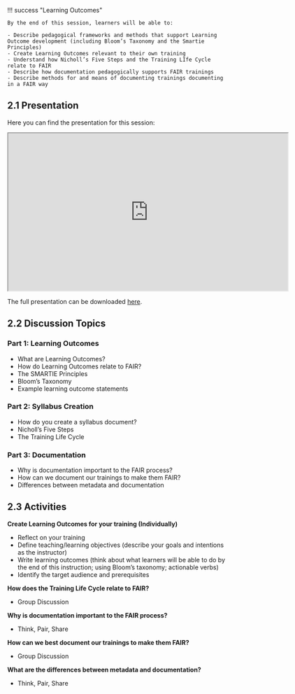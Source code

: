 !!! success "Learning Outcomes"

    By the end of this session, learners will be able to:

    - Describe pedagogical frameworks and methods that support Learning Outcome development (including Bloom’s Taxonomy and the Smartie Principles) 
    - Create Learning Outcomes relevant to their own training 
    - Understand how Nicholl’s Five Steps and the Training LIfe Cycle relate to FAIR
    - Describe how documentation pedagogically supports FAIR trainings 
    - Describe methods for and means of documenting trainings documenting in a FAIR way 
 

## 2.1 Presentation
Here you can find the presentation for this session: 
 
 <iframe src="https://docs.google.com/presentation/d/1SQwnD4jKUuSNeavR3t1hgbd97NRxu1pg/preview" width="640" height="360" allow="autoplay"></iframe>

The full presentation can be downloaded [here](https://docs.google.com/presentation/d/1SQwnD4jKUuSNeavR3t1hgbd97NRxu1pg/export?format=pdf).

## 2.2 Discussion Topics
### Part 1: Learning Outcomes 
- What are Learning Outcomes? 
- How do Learning Outcomes relate to FAIR?
- The SMARTIE Principles
- Bloom’s Taxonomy
- Example learning outcome statements

### Part 2: Syllabus Creation
- How do you create a syllabus document? 
- Nicholl’s Five Steps 
- The Training Life Cycle 

### Part 3: Documentation 
- Why is documentation important to the FAIR process?
- How can we document our trainings to make them FAIR?
- Differences between metadata and documentation 

## 2.3 Activities 
**Create Learning Outcomes for your training (Individually)**

- Reflect on your training
- Define teaching/learning objectives (describe your goals and intentions as the instructor)
- Write learning outcomes (think about what learners will be able to do by the end of this instruction; using Bloom’s taxonomy; actionable verbs)
- Identify the target audience and prerequisites

**How does the Training Life Cycle relate to FAIR?** 

- Group Discussion

**Why is documentation important to the FAIR process?** 

- Think, Pair, Share

**How can we best document our trainings to make them FAIR?** 

- Group Discussion

**What are the differences between metadata and documentation?** 

- Think, Pair, Share
